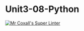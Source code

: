 # Unit3-08-Python
[![Mr Coxall's Super Linter](https://github.com/ICS3U-C-Programming-TonyT/Unit3-08-Python/workflows/Mr%20Coxall's%20Super%20Linter/badge.svg)](https://github.com/ICS3U-C-Programming-TonyT/Unit3-08-Python/actions/)
